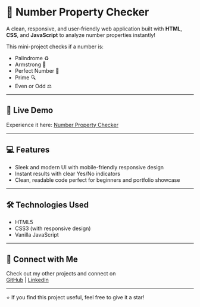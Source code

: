 # 🔢 Number Property Checker

A clean, responsive, and user-friendly web application built with **HTML**, **CSS**, and **JavaScript** to analyze number properties instantly!

This mini-project checks if a number is:

- Palindrome ♻️  
- Armstrong 💪  
- Perfect Number 🎯  
- Prime 🔍  
- Even or Odd ⚖️

---

## 🚀 Live Demo

Experience it here: [Number Property Checker](https://palak-dwivedi20.github.io/number-property-checker/)

---

## 💻 Features

- Sleek and modern UI with mobile-friendly responsive design  
- Instant results with clear Yes/No indicators  
- Clean, readable code perfect for beginners and portfolio showcase

---

## 🛠 Technologies Used

- HTML5  
- CSS3 (with responsive design)  
- Vanilla JavaScript

---


## 🔗 Connect with Me

Check out my other projects and connect on  
[GitHub](https://github.com/Palak-Dwivedi20) | [LinkedIn](https://www.linkedin.com/in/palak-dwivedi-358b9a2a4/)

---

⭐️ If you find this project useful, feel free to give it a star!  
